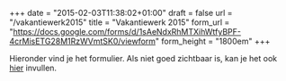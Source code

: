 +++
date = "2015-02-03T11:38:02+01:00"
draft = false
url = "/vakantiewerk2015"
title = "Vakantiewerk 2015"
form_url = "https://docs.google.com/forms/d/1sAeNdxRhMTXihWtfyBPF-4crMisETG28M1RzWVmtSK0/viewform"
form_height = "1800em"
+++

Hieronder vind je het formulier. Als niet goed zichtbaar is, kan je het ook [hier](https://docs.google.com/forms/d/1sAeNdxRhMTXihWtfyBPF-4crMisETG28M1RzWVmtSK0/viewform) invullen.

